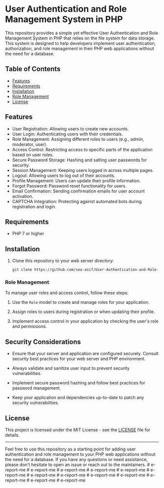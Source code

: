 # User Authentication and Role Management System in PHP

This repository provides a simple yet effective User Authentication and Role Management System in PHP that relies on the file system for data storage. This system is designed to help developers implement user authentication, authorization, and role management in their PHP web applications without the need for a database.

## Table of Contents

- [Features](#features)
- [Requirements](#requirements)
- [Installation](#installation)
- [Role Management](#role-management)
- [License](#license)

## Features

- User Registration: Allowing users to create new accounts.
- User Login: Authenticating users with their credentials.
- Role Management: Assigning different roles to users (e.g., admin, moderator, user).
- Access Control: Restricting access to specific parts of the application based on user roles.
- Secure Password Storage: Hashing and salting user passwords for security.
- Session Management: Keeping users logged in across multiple pages.
- Logout: Allowing users to log out of their accounts.
- Profile Management: Users can update their profile information.
- Forgot Password: Password reset functionality for users.
- Email Confirmation: Sending confirmation emails for user account activation.
- CAPTCHA Integration: Protecting against automated bots during registration and login.

## Requirements

- PHP 7 or higher


## Installation

1. Clone this repository to your web server directory:

   ```bash
   git clone https://github.com/seo-asif/User-Authentication-and-Role-Management-System-PHP.git
   ```


### Role Management

To manage user roles and access control, follow these steps:

1. Use the `Role` model to create and manage roles for your application.

2. Assign roles to users during registration or when updating their profile.

3. Implement access control in your application by checking the user's role and permissions.

## Security Considerations

- Ensure that your server and application are configured securely. Consult security best practices for your web server and PHP environment.

- Always validate and sanitize user input to prevent security vulnerabilities.

- Implement secure password hashing and follow best practices for password management.

- Keep your application and dependencies up-to-date to patch any security vulnerabilities.



## License

This project is licensed under the MIT License - see the [LICENSE](LICENSE) file for details.

---

Feel free to use this repository as a starting point for adding user authentication and role management to your PHP web applications without the need for a database. If you have any questions or need assistance, please don't hesitate to open an issue or reach out to the maintainers.
#   e - r e p o r t - m e  
 #   e - r e p o r t - m e  
 #   e - r e p o r t - m e  
 #   e - r e p o r t - m e  
 #   e - r e p o r t - m e  
 #   e - r e p o r t - m e  
 #   e - r e p o r t - m e  
 #   e - r e p o r t - m e  
 #   e - r e p o r t - m e  
 #   e - r e p o r t - m e  
 #   e - r e p o r t - m e  
 #   e - r e p o r t - m e  
 #   e - r e p o r t - m e  
 